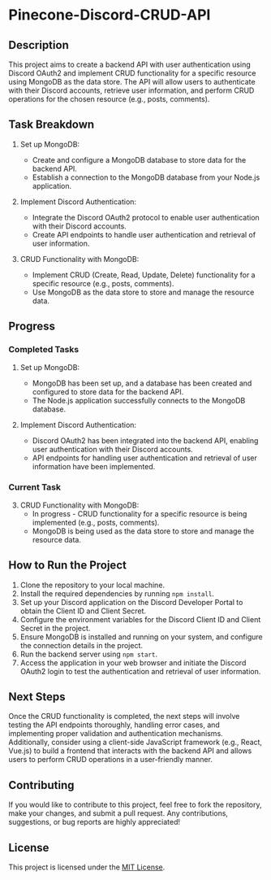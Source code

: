 # Pinecone-Discord-CRUD-API

## Description

This project aims to create a backend API with user authentication using Discord OAuth2 and implement CRUD functionality for a specific resource using MongoDB as the data store. The API will allow users to authenticate with their Discord accounts, retrieve user information, and perform CRUD operations for the chosen resource (e.g., posts, comments).

## Task Breakdown

1. Set up MongoDB:
   - Create and configure a MongoDB database to store data for the backend API.
   - Establish a connection to the MongoDB database from your Node.js application.

2. Implement Discord Authentication:
   - Integrate the Discord OAuth2 protocol to enable user authentication with their Discord accounts.
   - Create API endpoints to handle user authentication and retrieval of user information.

3. CRUD Functionality with MongoDB:
   - Implement CRUD (Create, Read, Update, Delete) functionality for a specific resource (e.g., posts, comments).
   - Use MongoDB as the data store to store and manage the resource data.

## Progress

### Completed Tasks

1. Set up MongoDB:
   - MongoDB has been set up, and a database has been created and configured to store data for the backend API.
   - The Node.js application successfully connects to the MongoDB database.

2. Implement Discord Authentication:
   - Discord OAuth2 has been integrated into the backend API, enabling user authentication with their Discord accounts.
   - API endpoints for handling user authentication and retrieval of user information have been implemented.

### Current Task

3. CRUD Functionality with MongoDB:
   - In progress - CRUD functionality for a specific resource is being implemented (e.g., posts, comments).
   - MongoDB is being used as the data store to store and manage the resource data.
## How to Run the Project

1. Clone the repository to your local machine.
2. Install the required dependencies by running `npm install`.
3. Set up your Discord application on the Discord Developer Portal to obtain the Client ID and Client Secret.
4. Configure the environment variables for the Discord Client ID and Client Secret in the project.
5. Ensure MongoDB is installed and running on your system, and configure the connection details in the project.
6. Run the backend server using `npm start`.
7. Access the application in your web browser and initiate the Discord OAuth2 login to test the authentication and retrieval of user information.

## Next Steps

Once the CRUD functionality is completed, the next steps will involve testing the API endpoints thoroughly, handling error cases, and implementing proper validation and authentication mechanisms. Additionally, consider using a client-side JavaScript framework (e.g., React, Vue.js) to build a frontend that interacts with the backend API and allows users to perform CRUD operations in a user-friendly manner.

## Contributing

If you would like to contribute to this project, feel free to fork the repository, make your changes, and submit a pull request. Any contributions, suggestions, or bug reports are highly appreciated!

## License

This project is licensed under the [MIT License](LICENSE).
